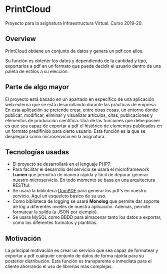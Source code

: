 # PrintCloud

Proyecto para la asignatura Infraestructura Virtual. Curso 2019-20.

## Overview

PrintCloud obtiene un conjunto de datos y genera un pdf con ellos.

Su función es obtener los datos y dependiendo de la cantidad y tipo, exportarlos a pdf en un formato que puede decidir el usuario dentro de una paleta de estilos a su elección.

## Parte de algo mayor

El proyecto está basado en un apartado en específico de una aplicación web externa que se está desarrollando durante las prácticas de empresa. En esta aplicación se pretende crear, entre otras cosas, un entorno donde publicar, modificar, eliminar y visualizar artículos, citas, publicaciones y elementos de producción científica. Una de las funciones que debe poseer es que sea capaz de exportar a pdf el histórico de elementos publicados en un formato predifinido para cierto usuario. Esta función es la que se desplegará como microservicio en la asignatura.

## Tecnologías usadas

- El proyecto se desarrollará en el lenguaje PHP7.
- Para facilitar el desarrollo del servicio se usará el microframework **Lumen** que permitirá de manera rápida y fácil de depurar generar nuestro microservicio. En todo momento se basa en una arquitectura RESTful.
- Se usará la biblioteca [DomPDF](https://github.com/dompdf/dompdf) para generar los pdf's en nuestro servicio. [Aquí](https://github.com/dompdf/dompdf#quick-start) un esqueleto básico de su uso.
- Como biblioteca de logging se usará **Monolog** que permite dar soporte de log a diferentes niveles de nuestra aplicación. Además, permite formatear la salida (a JSON por ejemplo).
- Se usara MySQL como BBDD para almacenar tanto los datos a exportar, como los diferentes formatos y plantillas.

## Motivación

La principal motivación es crear un servicio que sea capaz de formatear y exportar a pdf cualquier conjunto de datos de forma rápida para su posterior distribución. Esta función es transparente e inmediata para el cliente ahorrando el uso de librerias más complejas.
